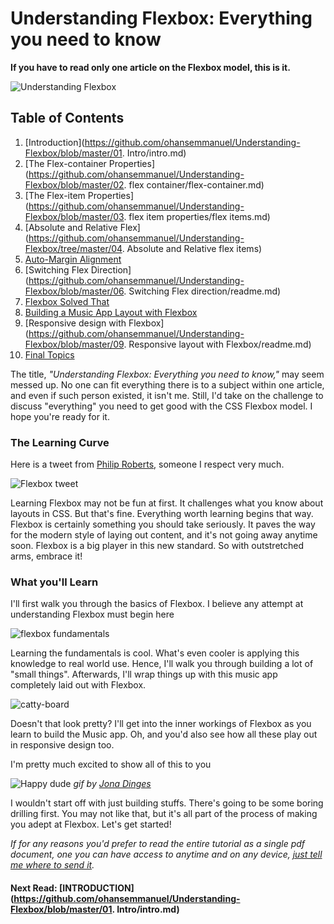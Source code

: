 # Understanding Flexbox: Everything you need to know

**If you have to read only one article on the Flexbox model, this is it.**

![Understanding Flexbox](http://i.imgur.com/GzOC1nh.png)

## Table of Contents
01. [Introduction](https://github.com/ohansemmanuel/Understanding-Flexbox/blob/master/01. Intro/intro.md)
02. [The Flex-container Properties](https://github.com/ohansemmanuel/Understanding-Flexbox/blob/master/02. flex container/flex-container.md)
03. [The Flex-item Properties](https://github.com/ohansemmanuel/Understanding-Flexbox/blob/master/03. flex item properties/flex items.md)
04. [Absolute and Relative Flex](https://github.com/ohansemmanuel/Understanding-Flexbox/tree/master/04. Absolute and Relative flex items)
05. [Auto-Margin Alignment](https://github.com/ohansemmanuel/Understanding-Flexbox/blob/master/05.%20Auto%20margin%20alignment/auto_margin.md)
06. [Switching Flex Direction](https://github.com/ohansemmanuel/Understanding-Flexbox/blob/master/06. Switching Flex direction/readme.md)
07. [Flexbox Solved That](https://github.com/ohansemmanuel/Understanding-Flexbox/blob/master/07.%20Flexbox%20solved%20that/readme.md)
08. [Building a Music App Layout with Flexbox](https://github.com/ohansemmanuel/Understanding-Flexbox/blob/master/08.%20Building%20a%20Practical%20Layout%20with%20Flexbox/readme.md)
09. [Responsive design with Flexbox](https://github.com/ohansemmanuel/Understanding-Flexbox/blob/master/09. Responsive layout with Flexbox/readme.md)
10. [Final Topics](https://github.com/ohansemmanuel/Understanding-Flexbox/blob/master/10.%20Conclusion/readme.md)


The title, _"Understanding Flexbox: Everything you need to know,"_ may seem messed up. No one can fit everything there is to a subject within one article, and even if such person existed, it isn't me.
Still, I'd take on the challenge to discuss "everything" you need to get good with the CSS Flexbox model. I hope you're ready for it.


### The Learning Curve

Here is a tweet from [Philip Roberts](https://andyet.com/team/phil/), someone I respect very much.

![Flexbox tweet](http://i.imgur.com/g32cuJ3.png)

Learning Flexbox may not be fun at first. It challenges what you know about layouts in CSS. But that's fine. Everything worth learning begins that way. Flexbox is certainly something you should take seriously. It paves the way for the modern style of laying out content, and it's not going away anytime soon.
Flexbox is a big player in this new standard. So with outstretched arms, embrace it!


### What you'll Learn
I'll first walk you through the basics of Flexbox. I believe any attempt at understanding Flexbox must begin here

![flexbox fundamentals](http://i.imgur.com/iGH6nKU.png)

Learning the fundamentals is cool. What's even cooler is applying this knowledge to real world use. Hence, I'll walk you through building a lot of "small things". Afterwards, I'll wrap things up with this music app completely laid out with Flexbox.


![catty-board](http://i.imgur.com/cCztePy.png)

Doesn't that look pretty? I'll get into the inner workings of Flexbox as you learn to build the Music app. Oh, and you'd also see how all these play out in responsive design too.

I'm pretty much excited to show all of this to you

![Happy dude](http://i.imgur.com/fsLPYRN.gif)
_gif by [Jona Dinges ](https://dribbble.com/jonadinges)_


I wouldn't start off with just building stuffs. There's going to be some boring drilling first. You may not like that, but it's all part of the process of making you adept at Flexbox. Let's get started!


_If for any reasons you'd prefer to read the entire tutorial as a single pdf document, one you can have access to anytime and on any device, [just tell me where to send it](https://ohansemmanuel.typeform.com/to/zD5yI7)._

#### Next Read: [INTRODUCTION](https://github.com/ohansemmanuel/Understanding-Flexbox/blob/master/01. Intro/intro.md)
